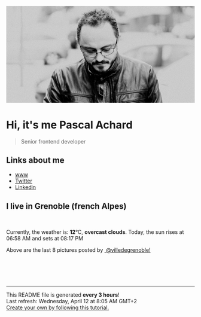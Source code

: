 ![Pascal Achard](./images/photo-pascal-achard.jpg)
# Hi, it's me Pascal Achard
> Senior frontend developer

## Links about me
- [www](https://www.pascal-achard.com)
- [Twitter](https://twitter.com/botmaster)
- [Linkedin](http://www.linkedin.com/in/pascal-achard)


## I live in Grenoble (french Alpes)
<img src="https://openweathermap.org/img/wn/04d@2x.png" alt="">

Currently, the weather is: **12**°C, **overcast clouds**.
Today, the sun rises at 06:58 AM and sets at 08:17 PM

Above are the last 8 pictures posted by <a href="https://www.instagram.com/villedegrenoble/" target="_blank"><img alt="" src="https://upload.wikimedia.org/wikipedia/commons/thumb/e/e7/Instagram_logo_2016.svg/1024px-Instagram_logo_2016.svg.png" width="20"/> @villedegrenoble!</a>

<p style="display: flex; flex-wrap: wrap; gap: 20px;">
        <img src="https://cdn1.picuki.com/hosted-by-instagram/q/0exhNuNYnjBGZDHIdN5WmL9I2Pk2GAlRNecaS7j0nyZiNxIsbHWB58ltwdev%7C%7CDlyKw1oASyLfzxp4oMpUF1XZFN4PULZQLKKTTpT6aieUuzN0jJi9Z9klbw3LXMcYnSs98QrVAmYdSgIGaYDG7uo%7C%7CesJ+fntcj8Nry2bPL0T9zJBpY6uSKVKz8B13bHR1Bv9vdBhYgJE8VQpMBQhrM7Oqz0YXfm+NMJjqvU6F%7C%7CkKhMZL7e3tnyv2H2g+PVFwFA+cu5+czr9Swxzmdwo382L6Y6MyP2JItgXtuh0QirMqgbeXMcto3fNlkI%7C%7CmHWVXSE1KhjVP1pe+lX6aJTXv0EsPkzDs47WQedcU8ZfDANbKePaw2jCQR4bSF4sVTHVeGdvhbAjVduaeIMR1maJhNtVF5hi69VvrIOPV%7C%7CjEnUHN1jTe0H5t0HqWbwP728A==.jpeg" alt="" width="200"/>
        <img src="https://cdn1.picuki.com/hosted-by-instagram/q/0exhNuNYnjBGZDHIdN5WmL9I2Pk2GAlRNecaS7j0nyZiNxIsbHWB58ltwdev%7C%7CDlyKw1oASyLfztg5YoiVFlTZFN+NUDcSbOOSzhS6K2cUejN0DZg8pNkk74xKHcWYn6m9sctXAmYdSgIGaYDG7uo%7C%7Ceke+uXucjcBoDCMNbBEmzdttdCwFahlza4lsfe4kx2xu5xncG114WNxahlw5OLUqQUCSKn5PN1gpKZlR7pCjMsS5Lujymu+H2xkfWx9Ez7RtI7V2dENhhzrdSFlqjHyAZY1LHMRiVbmohs14pQ+uZz7ZbRM4cEMm5jSZCACW2E2hjtfwZftgALsSUGImUBRwT2Ej+b3ffZ79sXPBPW+DOO7+XPEV7TqIbB2azccAcX%7C%7CS2feCPq8Es1LoaJwBsxL3WmR%7C%7CjCxS+Ck7VV+AWgc12eqXMYoEbuiyqyb4X7U32WIpFZpkg==.jpeg" alt="" width="200"/>
        <img src="https://cdn1.picuki.com/hosted-by-instagram/q/0exhNuNYnjBGZDHIdN5WmL9I2Pk2GAlRNucaS7j0nyZiNxIsbHWB58ltwdGn%7C%7CDh6Kwh9HS+Lfztg5Y0rUVtVZFN8OkTaTLSNTz9d6q2cV+nN2zNu959pnbg2L3EfYHKt9sooOzjYMTIfQeoEH%7C%7Cb2rvUV+%7C%7CPwajcHuDWTNuUtzCVG%7C%7CMm0X51wm8Rm3ayEv0Pxto0%7C%7CNylL9XkgKQcursrV%7C%7CndYEvL+M4Byp6JzSPkCj9ND1OHtpCa5BTB7Kzo4KD6chYTJnLMykhLudwps73mpbogDdkohjmqU8RM1v9EPp7TzN916+98ZkIGRT2UFAjsm8lJhmMntxxzsbkT79HBtkGqe+ISmXdA29ZfUDr7FX%7C%7CPf2HLPepTrFehOU1k4U9mHZ1LkLMqhQcdcy90bT65sgHjstjmzd4%7C%7Cn1RcsXDNO0maJ.jpeg" alt="" width="200"/>
        <img src="https://cdn1.picuki.com/hosted-by-instagram/q/0exhNuNYnjBGZDHIdN5WmL9I2Pk2GAlRNecaS7j0nyZiNxIsbHWB58ltwdev%7C%7CDlyKw1oASyLfzxp5YssUllUZFN4OEzaS7aJSz1S7qqaXOrN1TRi9J9inLw3KX0YYXSv9sslUAmYdSgIGaYDG7uo%7C%7CesJ+fjrcjcFrjOMNbRKmDdttdCwFahlza4lsfe4kx2xu5xncG114WNxahlw5OLUqQUCSKn5PN1gpKZlR7pCjMsS5Lujymu+H2xkfWx9Ez7RtI7V2dENhhzrdSFlqjH+AZY1LHMRiVbmpSYzh7Z%7C%7CkN2AN5pM4cEOuvHNVCACW2E2hjtfwZftgALsSUGImUBRwT2Ej+b3ffZ79sXPBPW8ZYv87RvOQrztPa0ZZUk8EqmPQ0X5OaWxLZ1Vhq9dRNwc+EmR4BG+bOP%7C%7C7VV+AWgc12eqX8YiEbuiyqyb4X7U32WIpFZpkg==.jpeg" alt="" width="200"/>
        <img src="https://cdn1.picuki.com/hosted-by-instagram/q/0exhNuNYnjBGZDHIdN5WmL9I2Pk2GAlRNucaS7j0nyZiNxIsbHWB58ltwdev%7C%7CDlyKw1oASyLfztg5IgqWFxRZFN4P0XeT7eJSD9T6KqeU4Ck1z1n85Jpnbk8K3YWZ3Ku%7C%7C8AoOzjYMTIfQeoEH%7C%7Cb2rvUW+%7C%7CzwbTYMri2TNL1KyQlWotfpUrJy9ZRzt52U1h+189JldAJZ+jtvdBFundPZlTIeAf3+Idp1orN2S%7C%7CkKhtAKv6K81SO2ECMseW16GX6Rv5+HoOAAuiDpYGhpqzLheKc4EEMWggizoyETs4Yokq2LEaxVgPUqmYzHCmMDUjFKiCU%7C%7Ck8SqtgLsSUHv3EBQnjeel%7C%7CW+eqN29qrRI9DFcOm62zTwXp7mP41dUFwkL%7C%7CnecQ%7C%7COKOyiDpFoqYB5L6lj9kng0iWfZaLjmhx0WWMe0BXeLrAgBcKTx5C3+3ON2juK8VU5.jpeg" alt="" width="200"/>
        <img src="https://cdn1.picuki.com/hosted-by-instagram/q/0exhNuNYnjBGZDHIdN5WmL9I2Pk2GAlRNecaS7j0nyZiNxIsbHWB58ltwdGn%7C%7CDh6Kwh9HS+Lfzxp44MoUVVSZFd+P0XXSLWPSDlQ6amZU4Cr0jRj%7C%7CZdil74wJHYaY3am9cctOzjYMTIfQeoEH%7C%7Cb2rvUV+fvwaTIFuDaWNOUtzCVG%7C%7CMm0X51wm8Rm3ayEv0Pxto0%7C%7CNylL9XkgKQcursrV%7C%7CndbEvL+M4Byp6JzSPkCj9ND1OHtpCa5BTB7Kzs4KD6chYTJnLMOyCnnUBkCo3SBE4gDd1YusU+u8RM1v9EPp7TzN916+98ZkIGRT2UFAjsm8lJhmMntxxzsbkOo3mp8wGeBzomZd%7C%7CsvjoH0EdGPavi7%7C%7CXjTRrvPG65kSVkhNt36V0XabfiXQcdcy90bT68cjwzntjmzd4%7C%7Cn1RcsXDNO0maJ.jpeg" alt="" width="200"/>
        <img src="https://cdn1.picuki.com/hosted-by-instagram/q/0exhNuNYnjBGZDHIdN5WmL9I2Pk2GAlRNucaS7j0nyZiNxIsbHWB58ltwdev%7C%7CDlyKw1oASyLfzxp4oguU1VUZFdzPU3WTbOPSjxS6a+eUICl0D1i95RplLcyLXQZYHSm%7C%7C8cpOzjYMTIfQeoEH%7C%7Cb2rvUW+%7C%7CvwbTYBoy2TNLBHyQlWotfpUrJy9ZRxt52U1h+189JldHt1%7C%7CGgeLF11q9PJvjsNTvX9fMh4sq4jC+VCjMkEpensmCG2X2MvbyhBGTOguYrVwr9T1WXXejYH9GmkGqQ8ImM%7C%7Cp16w4Bwik7QRmJPyA6Mr3Po17IH4fTcED3tKhjVPsdK+lCGQPy38mUxanjCD%7C%7CZK3UOY19YzECaC4GOG+2hHPYZ%7C%7CfIa9HYnk4VOnFUQiICdyQV9hSm5tFN8lWjknz%7C%7CwPgIuSnhUZSIBAMvDqIM4F5R6DFwqv1oHU=.jpeg" alt="" width="200"/>
        <img src="https://cdn1.picuki.com/hosted-by-instagram/q/0exhNuNYnjBGZDHIdN5WmL9I2Pk2GAlRNecaS7j0nyZiNxIsbHWB58ltwdev%7C%7CDlyKw1oASyLfzxp4okjVFtUZFB7PkPZTbCLRD9X6qWYXYCh2j1k8ZdmkL03LX0ZZXWu8cIoOzjYMTIfQeoEH%7C%7Cb2rvUW+%7C%7C7wbTYNpi2TNLxCyQlWotfpUrJy9ZRzt52U1h+189JldAJZ+jtvdBFundPZlTIeAf3+Idp1orN2S%7C%7CkKhtAKv6K%7C%7C1SO2ECMseW16GX6Rv5+HoOAAuiDpYGhpqzjheKc4EEMWggiNlBcno4kKxZ2LYKxVlNRplrbZCmMDUjFKiCU%7C%7Ck8SqtgLsSUHv3EBQnjeel%7C%7CW+eqN29qrRI9KXV4L41gDzSZXXDKJ%7C%7CVyxbWcyHUVvVEa2vBvdMj9l8RcJ8wQ2HwDLsIbPVmhx0WWMe0BXeKbYkBcKTx5C3+3ON2juK8VU5.jpeg" alt="" width="200"/>
</p>

------------
<p>This README file is generated <b>every 3 hours</b>!
    <br />Last refresh: Wednesday, April 12 at 8:05 AM GMT+2
    <br /><a href="https://medium.com/@th.guibert/how-to-create-a-self-updating-readme-md-for-your-github-profile-f8b05744ca91">Create your own by following this tutorial.</a>
</p>
<p><a href="https://github.com/botmaster/botmaster/actions/workflows/main.yaml"><img alt="" src="https://github.com/botmaster/botmaster/actions/workflows/main.yaml/badge.svg" /></a></p>

